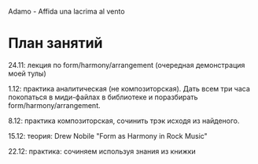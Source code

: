 

Adamo - Affida una lacrima al vento

# План занятий 

24.11: лекция по form/harmony/arrangement (очередная демонстрация моей тулы)

1.12: практика аналитическая (не композиторская). Дать всем три часа покопаться в миди-файлах в библиотеке и поразбирать form/harmony/arrangement.

8.12: практика композиторская, сочинить трэк исходя из найденого.

15.12: теория: Drew Nobile "Form as Harmony in Rock Music"

22.12: практика: сочиняем используя знания из книжки
